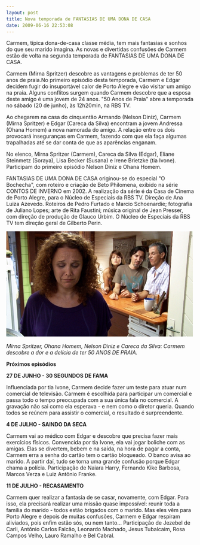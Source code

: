 ```yaml
---
layout: post
title: Nova temporada de FANTASIAS DE UMA DONA DE CASA
date: 2009-06-16 22:53:08
---
```

Carmem, típica dona-de-casa classe média, tem mais fantasias e sonhos do que seu marido imagina. As novas e divertidas confusões de Carmem estão de volta na segunda temporada de FANTASIAS DE UMA DONA DE CASA.

Carmem (Mirna Spritzer) descobre as vantagens e problemas de ter 50 anos de praia.No primeiro episódio desta temporada, Carmem e Edgar decidem fugir do insuportável calor de Porto Alegre e vão visitar um amigo na praia. Alguns conflitos surgem quando Carmem descobre que a esposa deste amigo é uma jovem de 24 anos. "50 Anos de Praia" abre a temporada no sábado (20 de junho), às 12h20min, na RBS TV.

Ao chegarem na casa do cinquentão Armando (Nelson Diniz), Carmem (Mirna Spritzer) e Edgar (Careca da Silva) encontram a jovem Andressa (Ohana Homem) a nova namorada do amigo. A relação entre os dois provocará inseguranças em Carmem, fazendo com que ela faça algumas trapalhadas até se dar conta de que as aparências enganam.

No elenco, Mirna Spritzer (Carmem), Careca da Silva (Edgar), Eliane Steinmetz (Soraya), Lisa Becker (Susana) e Irene Brietzke (tia Ivone). Participam do primeiro episódio Nelson Diniz e Ohana Homem.

FANTASIAS DE UMA DONA DE CASA originou-se do especial "O Bochecha", com roteiro e criação de Beto Philomena, exibido na série CONTOS DE INVERNO em 2002.
A realização da série é da Casa de Cinema de Porto Alegre, para o Núcleo de Especiais da RBS TV. Direção de Ana Luiza Azevedo. Roteiros de Pedro Furtado e Marcio Schoenardie; fotografia de Juliano Lopes; arte de Rita Faustini; música original de Jean Presser, com direção de produção de Glauco Urbim. O Núcleo de Especiais da RBS TV tem direção geral de Gilberto Perin.

![](/uploads/fantas05.jpg)

*Mirna Spritzer, Ohana Homem, Nelson Diniz e Careca da Silva: Carmem descobre a dor e a delícia de ter 50 ANOS DE PRAIA.*

**Próximos episódios**

**27 DE JUNHO - 30 SEGUNDOS DE FAMA**

Influenciada por tia Ivone, Carmem decide fazer um teste para atuar num comercial de televisão. Carmem é escolhida para participar um comercial e passa todo o tempo preocupada com a sua única fala no comercial. A gravação não sai como ela esperava - e nem como o diretor queria. Quando todos se reúnem para assistir o comercial, o resultado é surpreendente.

**4 DE JULHO - SAINDO DA SECA**

Carmem vai ao médico com Edgar e descobre que precisa fazer mais exercícios físicos. Convencida por tia Ivone, ela vai jogar boliche com as amigas. Elas se divertem, bebem e na saída, na hora de pagar a conta, Carmem erra a senha do cartão tem o cartão bloqueado. O banco avisa ao marido. A partir daí, tudo se torna uma grande confusão porque Edgar chama a polícia. Participação de Naiara Harry, Fernando Kike Barbosa, Marcos Verza e Luiz Antônio Franke.

**11 DE JULHO - RECASAMENTO**

Carmem quer realizar a fantasia de se casar, novamente, com Edgar. Para isso, ela precisará realizar uma missão quase impossível: reunir toda a família do marido - todos estão brigados com o marido. Mas eles vêm para Porto Alegre e depois de muitas confusões, Carmem e Edgar respiram aliviados, pois enfim estão sós, ou nem tanto... Participação de Jezebel de Carli, Antônio Carlos Falcão, Leonardo Machado, Jesus Tubalcaim, Rosa Campos Velho, Lauro Ramalho e Bel Cabral.